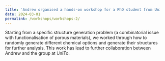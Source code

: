 ```yaml
---
title: 'Andrew organised a hands-on workshop for a PhD student from UniTo'
date: 2024-03-01
permalink: /workshops/workshops-2/
---
```


Starting from a specific structure generation problem (a combinatorial issue with functionalisation of porous materials), we worked
through how to randomly generate different chemical options and generate their structures for further analysis. This work
has lead to further collaboration between Andrew and the group at UniTo.

